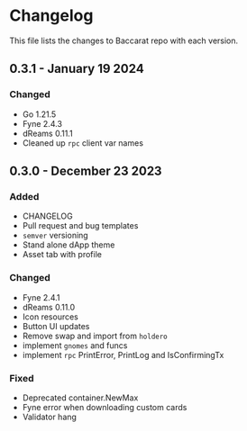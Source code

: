 # Changelog

This file lists the changes to Baccarat repo with each version.

## 0.3.1 - January 19 2024

### Changed
* Go 1.21.5
* Fyne 2.4.3
* dReams 0.11.1
* Cleaned up `rpc` client var names


## 0.3.0 - December 23 2023

### Added

* CHANGELOG
* Pull request and bug templates
* `semver` versioning 
* Stand alone dApp theme
* Asset tab with profile

### Changed

* Fyne 2.4.1
* dReams 0.11.0
* Icon resources 
* Button UI updates
* Remove swap and import from `holdero`
* implement `gnomes` and funcs
* implement `rpc` PrintError, PrintLog and IsConfirmingTx

### Fixed

* Deprecated container.NewMax
* Fyne error when downloading custom cards
* Validator hang